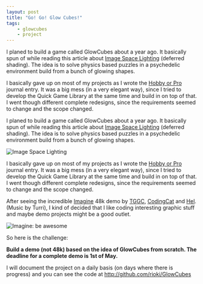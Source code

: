 ```yaml
---
layout: post
title: "Go! Go! Glow Cubes!"
tags:
    - glowcubes
    - project
---
```


I planed to build a game called GlowCubes about a year ago. It basically 
spun of while reading this article about 
<a href="http://www.gamedev.net/reference/programming/features/imgSpaceLigh t/">Image Space Lighting</a> 
(deferred shading). The idea is to solve 
physics based puzzles in a psychedelic environment build from a bunch of 
glowing shapes. 

I basically gave up on most of my projects as I wrote the 
<a href="/2010/04/06/hobby-or-pro.html">Hobby or Pro</a> journal entry. 
It was a big mess (in a very elegant way), since I tried to develop the 
Quick Game Library at the same time and build in on top of that. I went 
though different complete redesigns, since the requirements seemed to 
change and the scope changed. 

<!--more-->

I planed to build a game called GlowCubes about a year ago. It basically 
spun of while reading this article about <a 
href="http://www.gamedev.net/reference/programming/features/imgSpaceLigh 
t/">Image Space Lighting</a> (deferred shading). The idea is to solve 
physics based puzzles in a psychedelic environment build from a bunch of 
glowing shapes. 

<img src="/media/ImageSpaceLighing.png" alt="Image Space Lighting" align="center" /> 

I basically gave up on most of my projects as I wrote the 
<a href="/journal/2010-04-06/hobby-or-pro">Hobby or Pro</a> journal entry. 
It was a big mess (in a very elegant way), since I tried to develop the 
Quick Game Library at the same time and build in on top of that. I went 
though different complete redesigns, since the requirements seemed to 
change and the scope changed. 

After seeing the incredible <a href="http://vimeo.com/10670506" >Imagine</a> 
48k demo by <a href="http://games-net.de/hosted/tggc/">TGGC</a>, 
<a href="http://alphanew.net/">CodingCat</a> and 
<a href="http://blu-flame.org/">Hel</a>. (Music by Turri), I kind of 
decided that I like coding interesting graphic stuff and maybe demo 
projects might be a good outlet. 

<img src="/media/Imagine.jpg" alt="Imagine: be awesome" align="center" /> 

So here is the challenge: 

<strong>Build a demo (not 48k) based on the idea of GlowCubes from 
scratch. The deadline for a complete demo is 1st of May.</strong> 

I will document the project on a daily basis (on days where there is 
progress) and you can see the code at http://github.com/rioki/GlowCubes 

